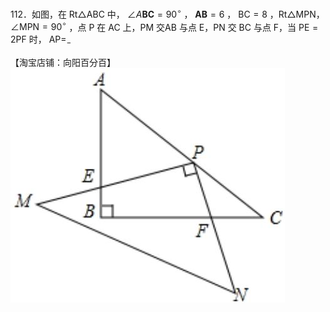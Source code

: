 112．如图，在 Rt△ABC 中， $\angle A \mathbf { B } \mathbf { C } { = } 9 0 ^ { \circ }$ ， $\mathbf { A B } { = } 6$ ， $\mathrm { B C } { = } 8$ ，Rt△MPN， $\angle \mathrm { M P N } { = } 9 0 ^ { \circ }$ ，点 P 在 AC 上，PM 交AB 与点 E，PN 交 BC 与点 F，当 $\mathrm { P E } { = } 2 \mathrm { P F }$ 时， $\mathrm { A P = } _ { - }$

【淘宝店铺：向阳百分百】
![](<../../qs_image_DB/专题1-2_一文吃透相似三角形12个模型·共14类题型（解析版）/7e2f1940332d9e6353a1f2ad23dc7132cef41fad025eb004415d2a8b848f5d7c.jpg>)
